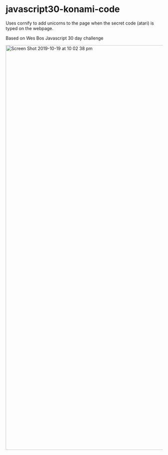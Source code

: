 # javascript30-konami-code

Uses cornify to add unicorns to the page when the secret code (atari) is typed on the webpage.

Based on Wes Bos Javascript 30 day challenge

<img width="1294" alt="Screen Shot 2019-10-19 at 10 02 38 pm" src="https://user-images.githubusercontent.com/48931725/67143914-5415d080-f2bc-11e9-959d-770ecf359bd2.png">

